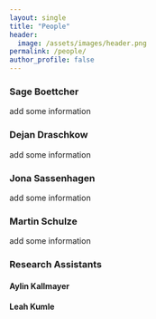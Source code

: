 ```yaml
---
layout: single
title: "People"
header: 
  image: /assets/images/header.png
permalink: /people/
author_profile: false
---
```


### Sage Boettcher

add some information

### Dejan Draschkow

add some information

### Jona Sassenhagen 

add some information

### Martin Schulze

add some information


### Research Assistants 

#### Aylin Kallmayer

#### Leah Kumle
